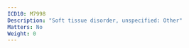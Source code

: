 ```yaml
---
ICD10: M7998
Description: "Soft tissue disorder, unspecified: Other"
Matters: No
Weight: 0
---
```


